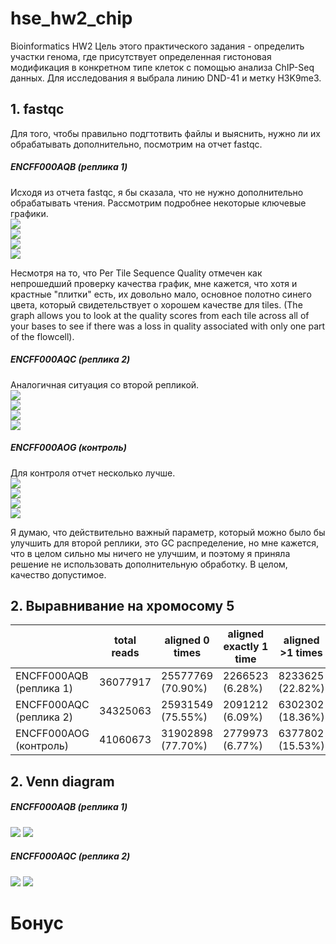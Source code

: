 # hse_hw2_chip
Bioinformatics HW2
Цель этого практического задания - определить участки генома, где присутствует определенная гистоновая модификация в конкретном типе клеток с помощью анализа ChIP-Seq данных. Для исследования я выбрала линию DND-41 и метку H3K9me3.  
## 1. fastqc 
Для того, чтобы правильно подгтотвить файлы и выяснить, нужно ли их обрабатывать дополнительно, посмотрим на отчет fastqc.  
##### ENCFF000AQB (реплика 1)  
Исходя из отчета fastqc, я бы сказала, что не нужно дополнительно обрабатывать чтения. Рассмотрим подробнее некоторые ключевые графики.  
![](https://github.com/kseniashilova/hse_hw2_chip/blob/main/pic/fastqc_report_1.PNG)  
![](https://github.com/kseniashilova/hse_hw2_chip/blob/main/pic/fastqc_report_2.PNG)  
![](https://github.com/kseniashilova/hse_hw2_chip/blob/main/pic/fastqc_report_3.PNG)  
![](https://github.com/kseniashilova/hse_hw2_chip/blob/main/pic/fastqc_report_4.PNG)    
  
Несмотря на то, что Per Tile Sequence Quality отмечен как непрошедший проверку качества график, мне кажется, что хотя и крастные "плитки" есть, их довольно мало, основное полотно синего цвета, который свидетельствует о хорошем качестве для tiles. (The graph allows you to look at the quality scores from each tile across all of your bases to see if there was a loss in quality associated with only one part of the flowcell).   
##### ENCFF000AQC (реплика 2)
Аналогичная ситуация со второй репликой.  
![](https://github.com/kseniashilova/hse_hw2_chip/blob/main/pic/fastqc_report_1(1).PNG)  
![](https://github.com/kseniashilova/hse_hw2_chip/blob/main/pic/fastqc_report_2(1).PNG)  
![](https://github.com/kseniashilova/hse_hw2_chip/blob/main/pic/fastqc_report_3(1).PNG)  
![](https://github.com/kseniashilova/hse_hw2_chip/blob/main/pic/fastqc_report_4(1).PNG)    
##### ENCFF000AOG (контроль)  
Для контроля отчет несколько лучше.  
![](https://github.com/kseniashilova/hse_hw2_chip/blob/main/pic/fastqc_report_1(2).PNG)  
![](https://github.com/kseniashilova/hse_hw2_chip/blob/main/pic/fastqc_report_2(2).PNG)  
![](https://github.com/kseniashilova/hse_hw2_chip/blob/main/pic/fastqc_report_3(2).PNG)  
![](https://github.com/kseniashilova/hse_hw2_chip/blob/main/pic/fastqc_report_4(2).PNG)    

Я думаю, что действительно важный параметр, который можно было бы улучшить для второй реплики, это GC распределение, но мне кажется, что в целом сильно мы ничего не улучшим, и поэтому я приняла решение не использовать дополнительную обработку.  В целом, качество допустимое.  

## 2. Выравнивание на хромосому 5
|                        |      total reads |   aligned 0 times | aligned exactly 1 time| aligned >1 times |
|------------------------|------------------|-------------------|-----------------------|------------------|
|ENCFF000AQB (реплика 1) |   36077917       | 25577769 (70.90%) | 2266523 (6.28%)       |8233625 (22.82%)  |
|ENCFF000AQC (реплика 2) |   34325063       | 25931549 (75.55%) | 2091212 (6.09%)       |6302302 (18.36%)  |
|ENCFF000AOG (контроль)  |      41060673    | 31902898 (77.70%) | 2779973 (6.77%)       | 6377802 (15.53%) |
 
## 2. Venn diagram
##### ENCFF000AQB (реплика 1) 
![](https://github.com/kseniashilova/hse_hw2_chip/blob/main/pic/intervene_venn1_1.PNG)
![](https://github.com/kseniashilova/hse_hw2_chip/blob/main/pic/intervene_venn1_2.PNG)
##### ENCFF000AQC (реплика 2)
![](https://github.com/kseniashilova/hse_hw2_chip/blob/main/pic/intervene_venn2_1.PNG)
![](https://github.com/kseniashilova/hse_hw2_chip/blob/main/pic/intervene_venn2_2.PNG)

# Бонус
